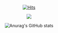 <div align=center>
  
[![Hits](https://hits.seeyoufarm.com/api/count/incr/badge.svg?url=https%3A%2F%2Fgithub.com%2Fwoongchan789&count_bg=%233476CA&title_bg=%23555555&icon=&icon_color=%23E7E7E7&title=hits&edge_flat=false)](https://github.com/woongchan789)
</div>


<div align=center>
  
<img src="https://capsule-render.vercel.app/api?type=waving&color=auto&height=300&section=header&text=woongchan%20Nam&fontSize=40" />

</div>

<div align=center>
  
![Anurag's GitHub stats](https://github-readme-stats.vercel.app/api?username=woongchan789&show_icons=true&theme=chartreuse-dark)
  
</div>
